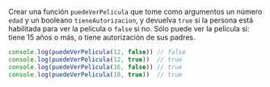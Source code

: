 Crear una función `puedeVerPelicula` que tome como argumentos un número `edad` y un booleano `tieneAutorizacion`, y devuelva `true` si la persona está habilitada para ver la película o `false` si no. Sólo puede ver la película si: tiene 15 años o más, o tiene autorización de sus padres.

```javascript
console.log(puedeVerPelicula(12, false)) // false
console.log(puedeVerPelicula(12, true))  // true
console.log(puedeVerPelicula(16, false)) // true
console.log(puedeVerPelicula(18, true))  // true
```